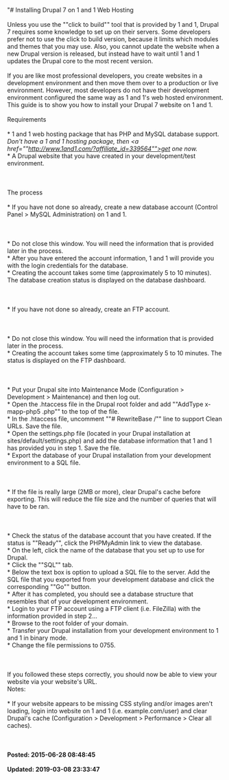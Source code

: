 "# Installing Drupal 7 on 1 and 1 Web Hosting<br /><br />Unless you use the ""click to build"" tool that is provided by 1 and 1, Drupal 7 requires some knowledge to set up on their servers.  Some developers prefer not to use the click to build version, because it limits which modules and themes that you may use.  Also, you cannot update the website when a new Drupal version is released, but instead have to wait until 1 and 1 updates the Drupal core to the most recent version. <br /><br />If you are like most professional developers, you create websites in a development environment and then move them over to a production or live environment. However, most developers do not have their development environment configured the same way as 1  and 1's web hosted environment. This guide is to show you how to install your Drupal 7 website on 1 and 1.<br /><br />Requirements<br /><br />* 1 and 1 web hosting package that has PHP and MySQL database support. *Don't have a 1 and 1 hosting package, then <a href=""http://www.1and1.com/?affiliate_id=339564"">get one now</a>.*<br />* A Drupal website that you have created in your development/test environment.<br /><br /><br /><br />The process<br /><br />* If you have not done so already, create a new database account (Control Panel &gt; MySQL Administration) on 1 and 1. <br /><br /><br /><br />* Do not close this window. You will need the information that is provided later in the process.<br />* After you have entered the account information, 1 and 1 will provide you with the login credentials for the database. <br />* Creating the account takes some time (approximately 5 to 10 minutes). The database creation status is displayed on the database dashboard. <br /><br /><br /><br />* If you have not done so already, create an FTP account.<br /><br /><br /><br />* Do not close this window. You will need the information that is provided later in the process.<br />* Creating the account takes some time (approximately 5 to 10 minutes. The status is displayed on the FTP dashboard.<br /><br /><br /><br />* Put your Drupal site into Maintenance Mode (Configuration &gt; Development &gt; Maintenance) and then log out.<br />* Open the .htaccess file in the Drupal root folder and add ""AddType x-mapp-php5 .php"" to the top of the file. <br />* In the .htaccess file, uncomment ""# RewriteBase /"" line to support Clean URLs. Save the file.<br />* Open the settings.php file (located in your Drupal installation at sites/default/settings.php) and add the database information that 1 and 1 has provided you in step 1.  Save the file.<br />* Export the database of your Drupal installation from your development environment to a SQL file. <br /><br /><br /><br />* If the file is really large (2MB or more), clear Drupal's cache before exporting. This will reduce the file size and the number of queries that will have to be ran.<br /><br /><br /><br />* Check the status of the database account that you have created. If the status is ""Ready"", click the PHPMyAdmin link to view the database. <br />* On the left, click the name of the database that you set up to use for Drupal. <br />* Click the ""SQL"" tab.<br />* Below the text box is option to upload a SQL file to the server. Add the SQL file that you exported from your development database and click the corresponding ""Go"" button. <br />* After it has completed, you should see a database structure that resembles that of your development environment.<br />* Login to your FTP account using a FTP client (i.e. FileZilla) with the information provided in step 2... <br />* Browse to the root folder of your domain. <br />* Transfer your Drupal installation from your development environment to 1 and 1 in binary mode. <br />* Change the file permissions to 0755.<br /><br /><br /><br />If you followed these steps correctly, you should now be able to view your website via your website's URL. <br />Notes: <br /><br />* If your website appears to be missing CSS styling and/or images aren't loading, login into website on 1 and 1 (i.e. example.com/user) and clear Drupal's cache (Configuration &gt; Development &gt; Performance &gt; Clear all caches).<br /><br /><br /><br />**Posted: 2015-06-28 08:48:45** <br /><br />**Updated: 2019-03-08 23:33:47** <br /><br />
